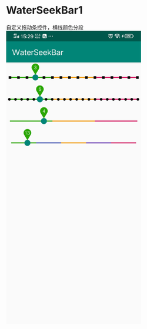 # WaterSeekBar1
自定义拖动条控件，横线颜色分段
<img src="https://github.com/ma-xin/WaterSeekBar1/blob/master/image/Screenshot_20191224_152931.jpg" width="367" />
